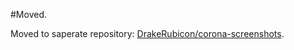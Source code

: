 #Moved.

Moved to saperate repository: [DrakeRubicon/corona-screenshots].

[DrakeRubicon/corona-screenshots]:https://github.com/DrakeRubicon/corona-screenshots